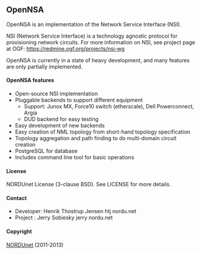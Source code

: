 OpenNSA
-------

OpenNSA is an implementation of the Network Service Interface (NSI).

NSI (Network Service Interface) is a technology agnostic protocol for
provisioning network circuits. For more information on NSI, see project page at
OGF: https://redmine.ogf.org/projects/nsi-wg

OpenNSA is currently in a state of heavy development, and many features are
only partially implemented.


#### OpenNSA features

* Open-source NSI implementation
* Pluggable backends to support different equipment
  * Support: Junox MX, Force10 switch (etherscale), Dell Powerconnect, Argia
  * DUD backend for easy testing
* Easy development of new backends
* Easy creation of NML topology from short-hand topology specification
* Topology aggregation and path finding to do multi-domain circuit creation
* PostgreSQL for database
* Includes command line tool for basic operations


#### License 

NORDUnet License (3-clause BSD). See LICENSE for more details.

#### Contact

* Developer: Henrik Thostrup Jensen   htj <at> nordu.net
* Project  : Jerry Sobiesky           jerry <at> nordu.net

#### Copyright

[NORDUnet](http://www.nordu.net) (2011-2013)

